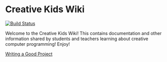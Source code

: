 # Creative Kids Wiki
[![Build Status](https://travis-ci.org/CreativeKids/wiki.svg?branch=master)](https://travis-ci.org/CreativeKids/wiki)

Welcome to the Creative Kids Wiki! This contains documentation and other information shared by students and teachers learning about creative computer programming! Enjoy!

[Writing a Good Project](Writing_a_Good_Project)


